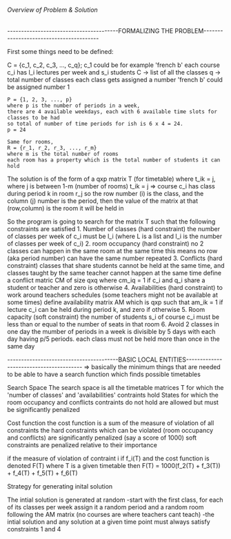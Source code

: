 ###### Overview of Problem & Solution


----------------------------------------FORMALIZING THE PROBLEM----------------------------------------

First some things need to be defined:

C = {c_1, c_2, c_3, ..., c_q}; c_1 could be for example 'french b'
    each course c_i has l_i lectures per week and s_i students
C -> list of all the classes
q -> total number of classes
    each class gets assigned a number
    'french b' could be assigned number 1


    P = {1, 2, 3, ..., p}
    where p is the number of periods in a week,
    there are 4 available weekdays, each with 6 available time slots for classes to be had
    so total of number of time periods for ish is 6 x 4 = 24. 
    p = 24

    Same for rooms, 
    R = {r_1, r_2, r_3, ..., r_m} 
    where m is the total number of rooms
    each room has a property which is the total number of students it can hold

The solution is of the form of a qxp matrix T (for timetable)
    where t_ik = j, where j is between 1-m (number of rooms)
    t_ik = j => course c_i has class during period k in room r_j
        so the row number (i) is the class, and the column (j) number is the period, then the value of the matrix at that (row,column) is the room it will be held in
    
So the program is going to search for the matrix T such that the following constraints are satisfied
    1. Number of classes (hard constraint)
        the number of classes per week of c_i must be l_i (where L is a list and l_i is the number of classes per week of c_i)
    2. room occupancy (hard constraint)
        no 2 classes can happen in the same room at the same time 
        this means no row (aka period number) can have the same number repeated
    3. Conflicts (hard constraint)
        classes that share students cannot be held at the same time, and classes taught by the same teacher cannot happen at the same time
        define a conflict matric CM of size qxq where cm_iq = 1 if c_i and q_i share a student or teacher and zero is otherwise
    4. Availabilities (hard constraint)
        to work around teachers schedules (some teachers might not be available at some times)
        define availability matrix AM which is qxp such that am_ik = 1 if lecture c_i can be held during period k, and zero if otherwise
    5. Room capacity (soft constraint)
        the number of students s_i of course c_i must be less than or equal to the number of seats in that room
    6. Avoid 2 classes in one day
        the mumber of periods in a week is divisible by 5 days with each day having p/5 periods. 
        each class must not be held more than once in the same day


----------------------------------------BASIC LOCAL ENTITIES----------------------------------------
=> basically the minimum things that are needed to be able to have a search function which finds possible timetables 

Search Space
    The search space is all the timetable matrices T for which the 'number of classes' and 'availabilities' contraints hold
    States for which the room occupancy and conflicts contraints do not hold are allowed but must be significantly penalized

Cost function
    the cost function is a sum of the measure of violation of all constraints
    the hard constraints which can be violated (room occupancy and conflicts) are significantly penalized (say a score of 1000)
    soft constraints are penalized relative to their importance

if the measure of violation of contraint i if f_i(T) and the cost function is denoted F(T) where T is a given timetable then 
    F(T) = 1000(f_2(T) + f_3(T)) + f_4(T) + f_5(T) + f_6(T)

Strategy for generating inital solution

The intial solution is generated at random
    -start with the first class, for each of its classes per week assign it a random period and a random room following the AM matrix (no courses are where teachers cant teach)
    -the intial solution and any solution at a given time point must always satisfy constraints 1 and 4




